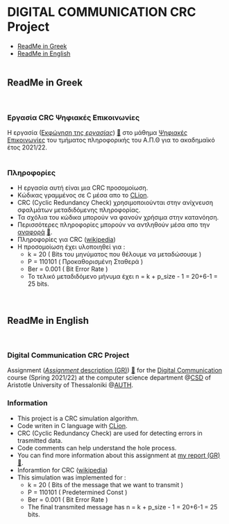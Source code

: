 # DIGITAL COMMUNICATION CRC Project


- [ReadMe in Greek](https://github.com/tsingi-chris/CSD-Auth/tree/main/4th%20Semester/Digital%20Communications/CRC#readme-in-greek)
- [ReadMe in English](https://github.com/tsingi-chris/CSD-Auth/tree/main/4th%20Semester/Digital%20Communications/CRC#readme-in-english)
<br /><br />

## ReadMe in Greek
<br />

### Εργασία CRC Ψηφιακές Επικοινωνίες 
H εργασία ([Εκφώνηση της *εργασίας*](https://github.com/tsingi-chris/CSD-Auth/blob/main/4th%20Semester/Digital%20Communications/CRC/DC-PROJECT-2021-2022.pdf)) [💾](https://github.com/tsingi-chris/CSD-Auth/raw/main/4th%20Semester/Digital%20Communications/CRC/DC-PROJECT-2021-2022.pdf) στο μάθημα [Ψηφιακές Επικοινωνίες](https://elearning.auth.gr/course/view.php?id=4101) του τμήματος πληροφορικής του Α.Π.Θ για το ακαδημαϊκό έτος 2021/22. <br/>
<br />

### Πληροφορίες
- Η εργασία αυτή είναι μια CRC προσομοίωση.
- Κώδικας γραμμένος σε C μέσα απο το [CLion](https://www.jetbrains.com/clion/).
- CRC (Cyclic Redundancy Check) χρησιμοποιούνται στην ανίχνευση σφαλμάτων μεταδιδόμενης πληροφορίας.
- Τα σχόλια του κώδικα μπορούν να φανούν χρήσιμα στην κατανόηση.
- Περισσότερες πληροφορίες μπορούν να αντληθούν μέσα απο την [αναφορά](https://github.com/tsingi-chris/CSD-Auth/blob/main/4th%20Semester/Digital%20Communications/CRC/DC-CRC%20REPORT.pdf) [💾](https://github.com/tsingi-chris/CSD-Auth/raw/main/4th%20Semester/Digital%20Communications/CRC/DC-CRC%20REPORT.pdf).
- Πληροφορίες για CRC ([wikipedia](https://en.wikipedia.org/wiki/Cyclic_redundancy_check))
- Η προσομοίωση έχει υλοποιηθεί για :
    - k = 20        ( Bits του μηνύματος που θέλουμε να μεταδώσουμε  )
    - P = 110101    ( Προκαθορισμένη Σταθερά )
    - Ber = 0.001   ( Bit Error Rate )
    - Το τελικό μεταδιδόμενο μήνυμα έχει n = k + p_size - 1 = 20+6-1 = 25 bits.
    <br /> <br /> <br />

## ReadMe in English
<br />

### Digital Communication CRC Project
Assignment ([*Assignment* description (GR)](https://github.com/tsingi-chris/CSD-Auth/blob/main/4th%20Semester/Digital%20Communications/CRC/DC-PROJECT-2021-2022.pdf))  [💾](https://github.com/tsingi-chris/CSD-Auth/raw/main/4th%20Semester/Digital%20Communications/CRC/DC-PROJECT-2021-2022.pdf) for the [Digital Communication](https://elearning.auth.gr/course/view.php?id=4101) course (Spring 2021/22) at the computer science department @[CSD](https://www.csd.auth.gr/en/) of Aristotle University of Thessaloniki @[AUTH](https://www.auth.gr/en/). <br />

### Information
- This project is a CRC simulation algorithm.
- Code writen in C language with [CLion](https://www.jetbrains.com/clion/).
- CRC (Cyclic Redundancy Check) are used for detecting errors in trasmitted data.
- Code comments can help understand the hole process.
- You can find more information about this assignment at [my report (GR)](https://github.com/tsingi-chris/CSD-Auth/blob/main/4th%20Semester/Digital%20Communications/CRC/DC-CRC%20REPORT.pdf) [💾](https://github.com/tsingi-chris/CSD-Auth/raw/main/4th%20Semester/Digital%20Communications/CRC/DC-CRC%20REPORT.pdf).
- Inforamtion for CRC ([wikipedia](https://en.wikipedia.org/wiki/Cyclic_redundancy_check))
- This simulation was implemented for :
    - k = 20        ( Bits of the message that we want to transmit )
    - P = 110101    ( Predetermined Const )
    - Ber = 0.001   ( Bit Error Rate )
    - The final transmited message has n = k + p_size - 1 = 20+6-1 = 25 bits. 

